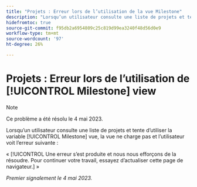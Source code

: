 ```yaml
---
title: "Projets : Erreur lors de l’utilisation de la vue Milestone"
description: "Lorsqu’un utilisateur consulte une liste de projets et tente d’utiliser la vue Milestone, la vue ne se charge pas et l’utilisateur voit une erreur."
hidefromtoc: true
source-git-commit: f95db2a6954809c25c819d99ea3240f48d56d0e9
workflow-type: tm+mt
source-wordcount: '97'
ht-degree: 26%

---
```



# Projets : Erreur lors de l’utilisation de [!UICONTROL Milestone] view

>[!NOTE]
>
>Ce problème a été résolu le 4 mai 2023.

Lorsqu’un utilisateur consulte une liste de projets et tente d’utiliser la variable [!UICONTROL Milestone] vue, la vue ne charge pas et l’utilisateur voit l’erreur suivante :

« [!UICONTROL Une erreur s’est produite et nous nous efforçons de la résoudre. Pour continuer votre travail, essayez d’actualiser cette page de navigateur.] »

_Premier signalement le 4 mai 2023._

